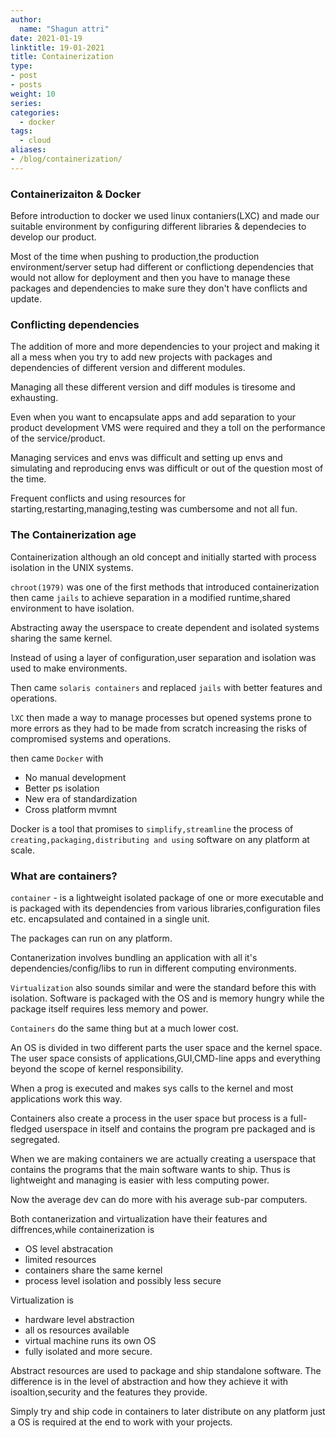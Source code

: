 ```yaml
---
author:
  name: "Shagun attri"
date: 2021-01-19
linktitle: 19-01-2021
title: Containerization
type:
- post
- posts
weight: 10
series:
categories:
  - docker
tags:
  - cloud
aliases:
- /blog/containerization/
---
```


### Containerizaiton & Docker

Before introduction to docker we used linux contaniers(LXC) and made our suitable environment by configuring different libraries & dependecies to develop our product.

Most of the time when pushing to production,the production environment/server setup had different or conflictiong dependencies that would not allow for deployment and then you have to manage these packages and dependencies to make sure they don't have conflicts and update.

### Conflicting dependencies
The addition of more and more dependencies to your project and making it all a mess when you try to add new projects with packages and dependencies of different version and different modules.

Managing all these  different version and diff modules is tiresome and exhausting.


Even when you want to encapsulate apps and add separation to your product development VMS were required and they a toll on the performance of the service/product.

Managing services and envs was difficult and setting up envs and simulating and reproducing envs was difficult or out of the question most of the time.

Frequent conflicts and using resources for starting,restarting,managing,testing was cumbersome and not all fun.


### The Containerization age

Containerization although an old concept and initially started with process isolation in the UNIX systems.

`chroot(1979)` was one of the first methods that introduced containerization then came `jails` to achieve separation in a modified runtime,shared environment to have isolation.

Abstracting away the userspace to create dependent and isolated systems sharing the same kernel.

Instead of using a layer of configuration,user separation and isolation was used to make environments.

Then came `solaris containers` and replaced `jails` with better features and operations.

`lXC` then made a way to manage processes but opened systems prone to more errors as they had to be made from scratch increasing the risks of compromised systems and operations.

then came `Docker` with 
- No manual development
- Better ps isolation
- New era of standardization
- Cross platform mvmnt


Docker is a tool that promises to `simplify,streamline` the process of `creating,packaging,distributing and using` software
on any platform at scale.

### What are containers?
`container` - is a lightweight isolated package of one or more executable and is packaged with its dependencies from various libraries,configuration files etc. encapsulated and contained in a single unit.

The packages can run on any platform.

Contanerization involves bundling an application with all it's dependencies/config/libs to run in different computing environments.

`Virtualization` also sounds similar and were the standard before this with isolation.
Software is packaged with the OS and is memory hungry while the package itself requires less memory and power.

`Containers` do the same thing but at a much lower cost.

An OS is divided in two different parts the user space and the kernel space.
The user space consists of applications,GUI,CMD-line apps and everything beyond the scope of kernel responsibility.

When a prog is executed and makes sys calls to the kernel and most applications work this way.

Containers also create a  process in the user space but process is a full-fledged userspace in itself and contains
the program pre packaged and is segregated.

When we are making containers we are actually creating a userspace that contains the programs that the main software wants to ship.
Thus is lightweight and managing is easier with less computing power.

Now the average dev can do more with his average sub-par computers.

Both contanerization and virtualization have their features and diffrences,while containerization is

- OS  level abstracation 
- limited resources
- containers share the same kernel 
- process level isolation and possibly less secure

Virtualization is
- hardware level abstraction
- all os resources available
- virtual machine runs its own OS
- fully isolated and more secure.


Abstract resources are used to package and ship standalone software.
The difference is in the level of abstraction and how they achieve it with isoaltion,security and the features they provide.

Simply try and ship code in containers to later distribute on any platform just a OS is required at the end to work with your projects.
